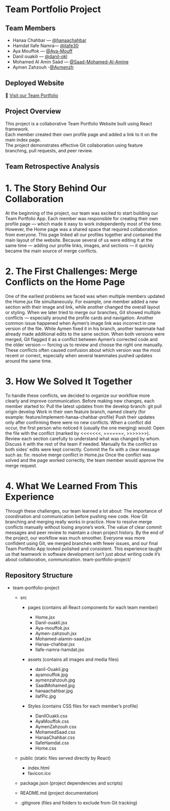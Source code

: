 # Team Portfolio Project

##  Team Members
- Hanaa Chahbar — [@hanaachahbar](https://github.com/hanaachahbar)
- Hamdat Ilafe Namra— [@ilafe30](https://github.com/ilafe30)
- Aya Mouffok — [@Aya-Mouff](https://github.com/Aya-Mouff)
- Danil ouakili — [@danil-okl](https://github.com/danil-okl)
- Mohamed Al Amin Saàd — [@Saad-Mohamed-Al-Amine](https://github.com/Saad-Mohamed-Al-Amine)
- Aymen Zahzouh -[@Aymenzh](https://github.com/Aymenzh)

##  Deployed Website
🔗 [Visit our Team Portfolio](https://hanaachahbar.github.io/team-portfolio-project/)

##  Project Overview
This project is a collaborative Team Portfolio Website built using React framework.  
Each member created their own profile page and added a link to it on the main index page.  
The project demonstrates effective Git collaboration using feature branching, pull requests, and peer review.

## Team Retrospective Analysis
#  1. The Story Behind Our Collaboration
At the beginning of the project, our team was excited to start building our Team Portfolio App. Each member was responsible for creating their own profile page — which made it easy to work independently most of the time.
However, the Home page was a shared space that required collaboration from everyone. This page linked all our profiles together and contained the main layout of the website.
Because several of us were editing it at the same time — adding our profile links, images, and sections — it quickly became the main source of merge conflicts.
# 2. The First Challenges: Merge Conflicts on the Home Page
One of the earliest problems we faced was when multiple members updated the Home.jsx file simultaneously.
For example, one member added a new section with their image and link, while another changed the overall layout or styling. When we later tried to merge our branches, Git showed multiple conflicts — especially around the profile cards and navigation.
Another common issue happened when Aymen’s image link was incorrect in one version of the file.
While Aymen fixed it in his branch, another teammate had already made additional edits to the same section. When both versions were merged, Git flagged it as a conflict between Aymen’s corrected code and the older version — forcing us to review and choose the right one manually.
These conflicts often caused confusion about which version was the most recent or correct, especially when several teammates pushed updates around the same time.

# 3. How We Solved It Together
To handle these conflicts, we decided to organize our workflow more clearly and improve communication.
Before making new changes, each member started to:
Pull the latest updates from the develop branch:
git pull origin develop
Work in their own feature branch, named clearly (for example:
feature/implement-hanaa-chahbar-profile)
Push their updates only after confirming there were no new conflicts.
When a conflict did occur, the first person who noticed it (usually the one merging) would:
Open the file with the conflict (marked by <<<<<<<, =======, >>>>>>>).
Review each section carefully to understand what was changed by whom.
Discuss it with the rest of the team if needed.
Manually fix the conflict so both sides’ edits were kept correctly.
Commit the fix with a clear message such as:
fix: resolve merge conflict in Home.jsx
Once the conflict was solved and the page worked correctly, the team member would approve the merge request.
# 4. What We Learned From This Experience
Through these challenges, our team learned a lot about:
The importance of coordination and communication before pushing new code.
How Git branching and merging really works in practice.
How to resolve merge conflicts manually without losing anyone’s work.
The value of clear commit messages and peer review to maintain a clean project history.
By the end of the project, our workflow was much smoother.
Everyone was more confident using Git, we merged branches with fewer issues, and our final Team Portfolio App looked polished and consistent.
This experience taught us that teamwork in software development isn’t just about writing code it’s about collaboration, communication.
team-portfolio-project/
## Repository Structure

- team-portfolio-project  
  - src  
    - pages (contains all React components for each team member)  
      - Home.jsx  
      - Danil-ouakli.jsx  
      - Aya-mouffok.jsx  
      - Aymen-zahzouh.jsx  
      - Mohamed-alamin-saad.jsx  
      - Hanaa-chahbar.jsx  
      - Ilafe-namra-hamdat.jsx  

    - assets (contains all images and media files)  
      - danil-Ouakli.jpg  
      - ayamouffok.jpg  
      - aymenzahzouh.jpg  
      - SaadMohamed.jpg  
      - hanaachahbar.jpg  
      - ilafPic.jpg   

    - Styles (contains CSS files for each member’s profile)  
      - DanilOuakli.css  
      - AyaMouffok.css  
      - AymenZahzouh.css  
      - MohamedSaad.css  
      - HanaaChahbar.css  
      - IlafeHamdat.css
      - Home.css

  - public (static files served directly by React)  
    - index.html  
    - favicon.ico  

  - package.json (project dependencies and scripts)  
  - README.md (project documentation)  
  - .gitignore (files and folders to exclude from Git tracking)
